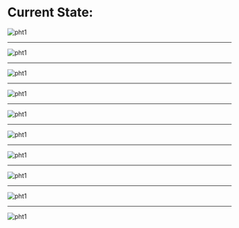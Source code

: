 <h1>Current State:</h1>

<img alt="pht1" src="./i_dont_know_what_to_do/static/images/projectImages/Screenshot_3.png">
<hr>
<img alt="pht1" src="./i_dont_know_what_to_do/static/images/projectImages/Screenshot_11.png">
<hr>
<img alt="pht1" src="./i_dont_know_what_to_do/static/images/projectImages/Screenshot_1.png">
<hr>
<img alt="pht1" src="./i_dont_know_what_to_do/static/images/projectImages/Screenshot_4.png">
<hr>
<img alt="pht1" src="./i_dont_know_what_to_do/static/images/projectImages/Screenshot_6.png">
<hr>
<img alt="pht1" src="./i_dont_know_what_to_do/static/images/projectImages/Screenshot_7.png">
<hr>
<img alt="pht1" src="./i_dont_know_what_to_do/static/images/projectImages/Screenshot_8.png">
<hr>
<img alt="pht1" src="./i_dont_know_what_to_do/static/images/projectImages/Screenshot_9.png">
<hr>
<img alt="pht1" src="./i_dont_know_what_to_do/static/images/projectImages/Screenshot_2.png">
<hr>
<img alt="pht1" src="./i_dont_know_what_to_do/static/images/projectImages/Screenshot_10.png">
